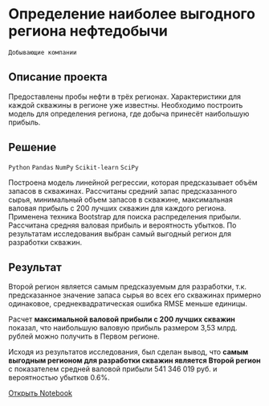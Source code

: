 # Определение наиболее выгодного региона нефтедобычи

`Добывающие компании`

## Описание проекта

Предоставлены пробы нефти в трёх регионах. Характеристики для каждой скважины в регионе уже известны. Необходимо построить модель для определения региона, где добыча принесёт наибольшую прибыль. 

## Решение

`Python` `Pandas` `NumPy` `Scikit-learn` `SciPy`

Построена модель линейной регрессии, которая предсказывает объём запасов в скважинах. Рассчитаны средний запас предсказанного сырья, минимальный объем запасов в скважине, максимальная валовая прибыль с 200 лучших скважин для каждого региона. Применена техника Bootstrap для поиска распределения прибыли. Рассчитана средняя валовая прибыль и вероятность убытков. По результатам исследования выбран самый выгодный регион для разработки скважин.

## Результат

Второй регион является самым предсказуемым для разработки, т.к. предсказанное значение запаса сырья во всех его скважинах примерно одинаковое, среднеквадратическая ошибка RMSE меньше единицы.

Расчет **максимальной валовой прибыли с 200 лучших скважин** показал, что наибольшую валовую прибыль размером 3,53 млрд. рублей можно получить в Первом регионе.

Исходя из результатов исследования, был сделан вывод, что **самым выгодным регионом для разработки скважин является Второй регион** с показателем средней валовой прибыли 541 346 019 руб. и вероятностью убытков 0.6%.

[Открыть Notebook](https://github.com/Kri5PO/Projects/blob/main/07_Определение_выгодного_региона_нефтедобычи/oil.ipynb)


```python

```
